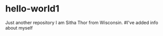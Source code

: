 # hello-world1
Just another repository
I am Sitha Thor from Wisconsin. 
#I've added info about myself

